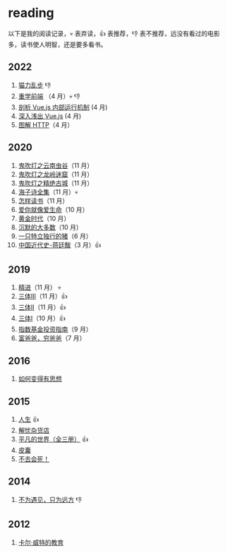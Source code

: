# reading

以下是我的阅读记录，:skull: 表弃读，:+1: 表推荐，:-1: 表不推荐，远没有看过的电影多，读书使人明智，还是要多看书。

## 2022
1. [猫力乱步](https://book.douban.com/subject/24883513/) :-1:
2. [重学前端](https://time.geekbang.org/column/intro/100023201?tab=catalog) （4 月）:skull: :-1:
3. [剖析 Vue.js 内部运行机制](https://juejin.cn/book/6844733705089449991) (4 月)
4. [深入浅出 Vue.js](https://book.douban.com/subject/32581281/) (4 月)
5. [图解 HTTP](https://book.douban.com/subject/25863515/)（4 月）

## 2020

1. [鬼吹灯之云南虫谷](https://book.douban.com/subject/1926103/)（11 月）
2. [鬼吹灯之龙岭迷窟](https://book.douban.com/subject/1916726/)（11 月）
3. [鬼吹灯之精绝古城](https://book.douban.com/subject/26676577/)（11 月）
4. [海子诗全集](https://book.douban.com/subject/3610681/)（11 月）:skull:
5. [怎样读书](https://book.douban.com/subject/11232958/)（11 月）
6. [爱你就像爱生命](https://book.douban.com/subject/27111096/)（10 月） 
7. [黄金时代](https://book.douban.com/subject/27013708/)（10 月）
8. [沉默的大多数](https://book.douban.com/subject/27013716/)（10 月）
9. [一只特立独行的猪](https://book.douban.com/subject/27013708/)（6 月）
10. [中国近代史-蒋廷黻](https://book.douban.com/subject/1823751/)（3 月）:+1:

## 2019

1. [精进](https://book.douban.com/subject/26761696/)（11 月） :skull:
2. [三体III](https://book.douban.com/subject/5363767/)（11 月）:+1:
3. [三体II](https://book.douban.com/subject/3066477/)（11 月）:+1:
4. [三体I](https://book.douban.com/subject/2567698/)（10 月）:+1:
5. [指数基金投资指南](https://book.douban.com/subject/27204860/)（9 月）
6. [富爸爸，穷爸爸](https://book.douban.com/subject/1033778/)（7 月）

## 2016

1. [如何变得有思想](https://book.douban.com/subject/26268552/)

## 2015

1. [人生](https://book.douban.com/subject/3803820/) :+1:
2. [解忧杂货店](https://book.douban.com/subject/25862578/)
3. [平凡的世界（全三册）](https://book.douban.com/subject/3523041/) :+1:
4. [皮囊](https://book.douban.com/subject/26278687/)
5. [不去会死！](https://book.douban.com/subject/4618225/)

## 2014

1. [不为遇见，只为远方](https://book.douban.com/subject/25746547/) :-1:

## 2012

1. [卡尔·威特的教育](https://book.douban.com/subject/1000904/)
